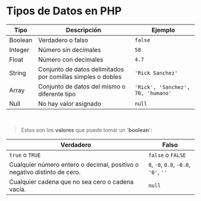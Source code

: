 # Tipos de Datos en PHP

| Tipo    | Descripción                                                 | Ejemplo                           |
| ------- | ----------------------------------------------------------- | --------------------------------- |
| Boolean | Verdadero o falso                                           | `false`                           |
| Integer | Número sin decimales                                        | `58`                              |
| Float   | Número con decimales                                        | `4.7`                             |
| String  | Conjunto de datos delimitados por comillas simples o dobles | `'Rick Sanchez'`                  |
| Array   | Conjunto de datos del mismo o diferente tipo                | `'Rick', 'Sanchez', 70, 'humano'` |
| Null    | No hay valor asignado                                       | `null`                            |

<br>

> Estos son los **valores** que puede tomar un '**boolean**':

| Verdadero                                                                | Falso                                 |
| ------------------------------------------------------------------------ | ------------------------------------- |
| `true` o `TRUE`                                                          | `false` o `FALSE`                     |
| Cualquier número entero o decimal, positivo o negativo distinto de cero. | `0`, `-0`, `0.0`, `-0.0`, `'0'`, `''` |
| Cualquier cadena que no sea cero o cadena vacía.                         | `null`                                |
 
